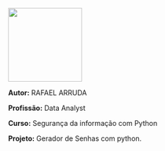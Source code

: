 <picture> <img align="center" src="https://hermes.digitalinnovation.one/assets/diome/logo-full.svg" width = 150px></picture>

**Autor:** RAFAEL ARRUDA 

**Profissão:** Data Analyst

**Curso:** Segurança da informação com Python

**Projeto:** Gerador de Senhas com python.

